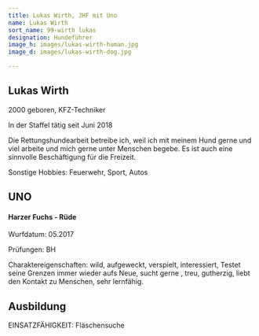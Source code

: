 ```yaml
---
title: Lukas Wirth, JHF mit Uno
name: Lukas Wirth
sort_name: 99-wirth lukas
designation: Hundeführer
image_h: images/lukas-wirth-human.jpg
image_d: images/lukas-wirth-dog.jpg

---
```

## Lukas Wirth

2000 geboren, KFZ-Techniker

In der Staffel tätig seit Juni 2018

Die Rettungshundearbeit betreibe ich, weil ich mit meinem Hund gerne und viel arbeite und mich gerne unter Menschen begebe. Es ist auch eine sinnvolle Beschäftigung für die Freizeit.

Sonstige Hobbies: Feuerwehr, Sport, Autos

## UNO

#### Harzer Fuchs - Rüde

Wurfdatum: 05.2017

Prüfungen: BH

Charaktereigenschaften: wild, aufgeweckt, verspielt, interessiert, Testet seine Grenzen immer wieder aufs Neue, sucht gerne , treu, gutherzig, liebt den Kontakt zu Menschen, sehr lernfähig.

## Ausbildung

EINSATZFÄHIGKEIT: Fläschensuche